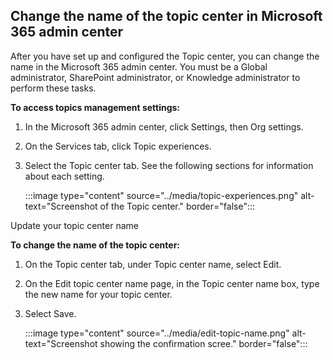 ## Change the name of the topic center in Microsoft 365 admin center

After you have set up and configured the Topic center, you can change the name in the Microsoft 365 admin center. You must be a Global administrator, SharePoint administrator, or Knowledge administrator to perform these tasks.

**To access topics management settings:**

1. In the Microsoft 365 admin center, click Settings, then Org settings.
1. On the Services tab, click Topic experiences.
1. Select the Topic center tab. See the following sections for information about each setting.

    :::image type="content" source="../media/topic-experiences.png" alt-text="Screenshot of the Topic center." border="false":::

Update your topic center name

**To change the name of the topic center:**

1. On the Topic center tab, under Topic center name, select Edit.
1. On the Edit topic center name page, in the Topic center name box, type the new name for your topic center.
1. Select Save.

    :::image type="content" source="../media/edit-topic-name.png" alt-text="Screenshot showing the confirmation scree." border="false":::
